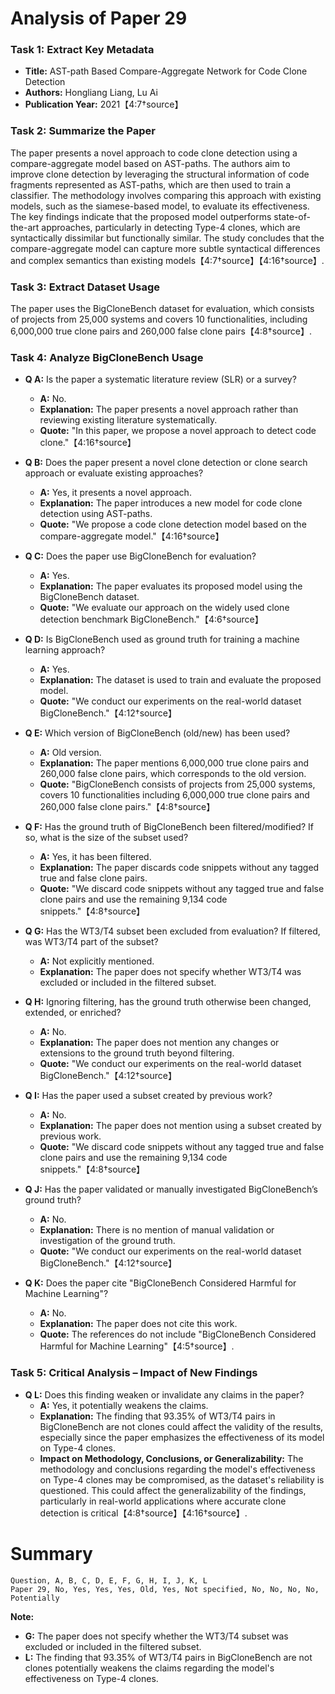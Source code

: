 # Analysis of Paper 29

### Task 1: Extract Key Metadata

- **Title:** AST-path Based Compare-Aggregate Network for Code Clone Detection
- **Authors:** Hongliang Liang, Lu Ai
- **Publication Year:** 2021【4:7†source】

### Task 2: Summarize the Paper

The paper presents a novel approach to code clone detection using a compare-aggregate model based on AST-paths. The authors aim to improve clone detection by leveraging the structural information of code fragments represented as AST-paths, which are then used to train a classifier. The methodology involves comparing this approach with existing models, such as the siamese-based model, to evaluate its effectiveness. The key findings indicate that the proposed model outperforms state-of-the-art approaches, particularly in detecting Type-4 clones, which are syntactically dissimilar but functionally similar. The study concludes that the compare-aggregate model can capture more subtle syntactical differences and complex semantics than existing models【4:7†source】【4:16†source】.

### Task 3: Extract Dataset Usage

The paper uses the BigCloneBench dataset for evaluation, which consists of projects from 25,000 systems and covers 10 functionalities, including 6,000,000 true clone pairs and 260,000 false clone pairs【4:8†source】.

### Task 4: Analyze BigCloneBench Usage

- **Q A:** Is the paper a systematic literature review (SLR) or a survey?
  - **A:** No.
  - **Explanation:** The paper presents a novel approach rather than reviewing existing literature systematically.
  - **Quote:** "In this paper, we propose a novel approach to detect code clone."【4:16†source】

- **Q B:** Does the paper present a novel clone detection or clone search approach or evaluate existing approaches?
  - **A:** Yes, it presents a novel approach.
  - **Explanation:** The paper introduces a new model for code clone detection using AST-paths.
  - **Quote:** "We propose a code clone detection model based on the compare-aggregate model."【4:16†source】

- **Q C:** Does the paper use BigCloneBench for evaluation?
  - **A:** Yes.
  - **Explanation:** The paper evaluates its proposed model using the BigCloneBench dataset.
  - **Quote:** "We evaluate our approach on the widely used clone detection benchmark BigCloneBench."【4:6†source】

- **Q D:** Is BigCloneBench used as ground truth for training a machine learning approach?
  - **A:** Yes.
  - **Explanation:** The dataset is used to train and evaluate the proposed model.
  - **Quote:** "We conduct our experiments on the real-world dataset BigCloneBench."【4:12†source】

- **Q E:** Which version of BigCloneBench (old/new) has been used?
  - **A:** Old version.
  - **Explanation:** The paper mentions 6,000,000 true clone pairs and 260,000 false clone pairs, which corresponds to the old version.
  - **Quote:** "BigCloneBench consists of projects from 25,000 systems, covers 10 functionalities including 6,000,000 true clone pairs and 260,000 false clone pairs."【4:8†source】

- **Q F:** Has the ground truth of BigCloneBench been filtered/modified? If so, what is the size of the subset used?
  - **A:** Yes, it has been filtered.
  - **Explanation:** The paper discards code snippets without any tagged true and false clone pairs.
  - **Quote:** "We discard code snippets without any tagged true and false clone pairs and use the remaining 9,134 code snippets."【4:8†source】

- **Q G:** Has the WT3/T4 subset been excluded from evaluation? If filtered, was WT3/T4 part of the subset?
  - **A:** Not explicitly mentioned.
  - **Explanation:** The paper does not specify whether WT3/T4 was excluded or included in the filtered subset.

- **Q H:** Ignoring filtering, has the ground truth otherwise been changed, extended, or enriched?
  - **A:** No.
  - **Explanation:** The paper does not mention any changes or extensions to the ground truth beyond filtering.
  - **Quote:** "We conduct our experiments on the real-world dataset BigCloneBench."【4:12†source】

- **Q I:** Has the paper used a subset created by previous work?
  - **A:** No.
  - **Explanation:** The paper does not mention using a subset created by previous work.
  - **Quote:** "We discard code snippets without any tagged true and false clone pairs and use the remaining 9,134 code snippets."【4:8†source】

- **Q J:** Has the paper validated or manually investigated BigCloneBench’s ground truth?
  - **A:** No.
  - **Explanation:** There is no mention of manual validation or investigation of the ground truth.
  - **Quote:** "We conduct our experiments on the real-world dataset BigCloneBench."【4:12†source】

- **Q K:** Does the paper cite "BigCloneBench Considered Harmful for Machine Learning"?
  - **A:** No.
  - **Explanation:** The paper does not cite this work.
  - **Quote:** The references do not include "BigCloneBench Considered Harmful for Machine Learning"【4:5†source】.

### Task 5: Critical Analysis – Impact of New Findings

- **Q L:** Does this finding weaken or invalidate any claims in the paper?
  - **A:** Yes, it potentially weakens the claims.
  - **Explanation:** The finding that 93.35% of WT3/T4 pairs in BigCloneBench are not clones could affect the validity of the results, especially since the paper emphasizes the effectiveness of its model on Type-4 clones.
  - **Impact on Methodology, Conclusions, or Generalizability:** The methodology and conclusions regarding the model's effectiveness on Type-4 clones may be compromised, as the dataset's reliability is questioned. This could affect the generalizability of the findings, particularly in real-world applications where accurate clone detection is critical【4:8†source】【4:16†source】.

# Summary

```
Question, A, B, C, D, E, F, G, H, I, J, K, L
Paper 29, No, Yes, Yes, Yes, Old, Yes, Not specified, No, No, No, No, Potentially
```

**Note:**  
- **G:** The paper does not specify whether the WT3/T4 subset was excluded or included in the filtered subset.
- **L:** The finding that 93.35% of WT3/T4 pairs in BigCloneBench are not clones potentially weakens the claims regarding the model's effectiveness on Type-4 clones.
